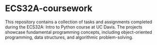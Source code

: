# ECS32A-coursework
This repository contains a collection of tasks and assignments completed during the ECS32A: Intro to Python course at UC Davis. The projects showcase fundamental programming concepts, including object-oriented programming, data structures, and algorithmic problem-solving.

